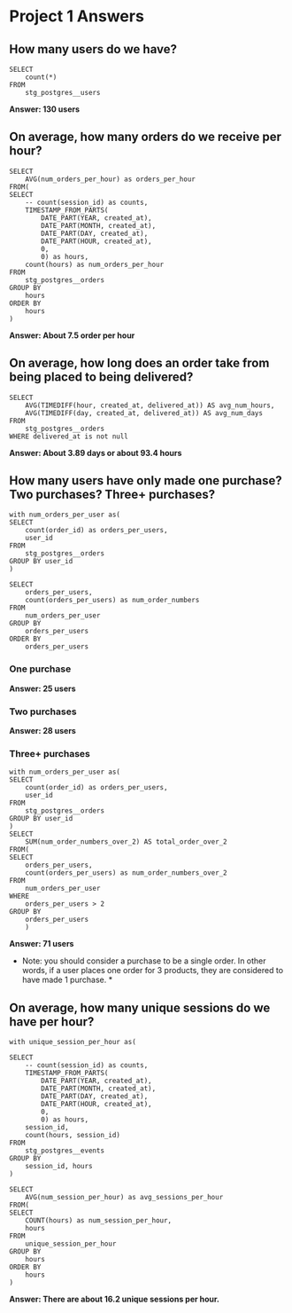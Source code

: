 # Project 1 Answers

## How many users do we have?

```
SELECT
    count(*)
FROM 
    stg_postgres__users
```

**Answer: 130 users**

## On average, how many orders do we receive per hour?

```
SELECT
    AVG(num_orders_per_hour) as orders_per_hour
FROM(    
SELECT
    -- count(session_id) as counts,
    TIMESTAMP_FROM_PARTS(
        DATE_PART(YEAR, created_at),
        DATE_PART(MONTH, created_at),
        DATE_PART(DAY, created_at),
        DATE_PART(HOUR, created_at),
        0,
        0) as hours,
    count(hours) as num_orders_per_hour
FROM
    stg_postgres__orders
GROUP BY
    hours
ORDER BY 
    hours
)
```

**Answer: About 7.5 order per hour**


## On average, how long does an order take from being placed to being delivered?

```
SELECT
    AVG(TIMEDIFF(hour, created_at, delivered_at)) AS avg_num_hours,
    AVG(TIMEDIFF(day, created_at, delivered_at)) AS avg_num_days    
FROM
    stg_postgres__orders
WHERE delivered_at is not null    
```

**Answer: About 3.89 days or about 93.4 hours**

## How many users have only made one purchase? Two purchases? Three+ purchases?

```
with num_orders_per_user as(
SELECT
    count(order_id) as orders_per_users,
    user_id
FROM
    stg_postgres__orders
GROUP BY user_id
)

SELECT
    orders_per_users,
    count(orders_per_users) as num_order_numbers
FROM
    num_orders_per_user    
GROUP BY     
    orders_per_users
ORDER BY     
    orders_per_users
```

### One purchase

**Answer: 25 users**

### Two purchases

**Answer: 28 users**

### Three+ purchases

```
with num_orders_per_user as(
SELECT
    count(order_id) as orders_per_users,
    user_id
FROM
    stg_postgres__orders
GROUP BY user_id
)
SELECT
    SUM(num_order_numbers_over_2) AS total_order_over_2
FROM(   
SELECT
    orders_per_users,
    count(orders_per_users) as num_order_numbers_over_2
FROM
    num_orders_per_user
WHERE 
    orders_per_users > 2    
GROUP BY     
    orders_per_users
    ) 
```

**Answer: 71 users**

* Note: you should consider a purchase to be a single order. In other words, if a user places one order for 3 products, they are considered to have made 1 purchase. * 

## On average, how many unique sessions do we have per hour?

```
with unique_session_per_hour as(

SELECT
    -- count(session_id) as counts,
    TIMESTAMP_FROM_PARTS(
        DATE_PART(YEAR, created_at),
        DATE_PART(MONTH, created_at),
        DATE_PART(DAY, created_at),
        DATE_PART(HOUR, created_at),
        0,
        0) as hours,
    session_id,
    count(hours, session_id)
FROM
    stg_postgres__events
GROUP BY
    session_id, hours
)

SELECT
    AVG(num_session_per_hour) as avg_sessions_per_hour
FROM(
SELECT
    COUNT(hours) as num_session_per_hour,
    hours
FROM
    unique_session_per_hour
GROUP BY 
    hours   
ORDER BY 
    hours  
)    

```

**Answer: There are about 16.2 unique sessions per hour.** 